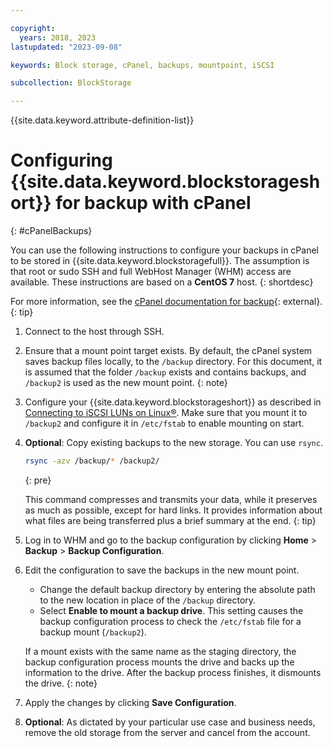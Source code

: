 ```yaml
---

copyright:
  years: 2018, 2023
lastupdated: "2023-09-08"

keywords: Block storage, cPanel, backups, mountpoint, iSCSI

subcollection: BlockStorage

---
```

{{site.data.keyword.attribute-definition-list}}

# Configuring {{site.data.keyword.blockstorageshort}} for backup with cPanel
{: #cPanelBackups}

You can use the following instructions to configure your backups in cPanel to be stored in {{site.data.keyword.blockstoragefull}}. The assumption is that root or sudo SSH and full WebHost Manager (WHM) access are available. These instructions are based on a **CentOS 7** host.
{: shortdesc}

For more information, see the [cPanel documentation for backup](https://docs.cpanel.net/knowledge-base/backup/){: external}.
{: tip}

1. Connect to the host through SSH.

2. Ensure that a mount point target exists.
   By default, the cPanel system saves backup files locally, to the `/backup` directory. For this document, it is assumed that the folder `/backup` exists and contains backups, and `/backup2` is used as the new mount point.
   {: note}

3. Configure your {{site.data.keyword.blockstorageshort}} as described in [Connecting to iSCSI LUNs on Linux&reg;](/docs/BlockStorage?topic=BlockStorage-mountingLinux#mountingLinux). Make sure that you mount it to `/backup2` and configure it in `/etc/fstab` to enable mounting on start.

4. **Optional**: Copy existing backups to the new storage. You can use `rsync`.
   ```sh
   rsync -azv /backup/* /backup2/
   ```
   {: pre}

   This command compresses and transmits your data, while it preserves as much as possible, except for hard links. It provides information about what files are being transferred plus a brief summary at the end.
   {: tip}

5. Log in to WHM and go to the backup configuration by clicking **Home** > **Backup** > **Backup Configuration**.

6. Edit the configuration to save the backups in the new mount point.
    - Change the default backup directory by entering the absolute path to the new location in place of the `/backup` directory.
    - Select **Enable to mount a backup drive**. This setting causes the backup configuration process to check the `/etc/fstab` file for a backup mount (`/backup2`).

    If a mount exists with the same name as the staging directory, the backup configuration process mounts the drive and backs up the information to the drive. After the backup process finishes, it dismounts the drive.
    {: note}

7. Apply the changes by clicking **Save Configuration**.

8. **Optional**: As dictated by your particular use case and business needs, remove the old storage from the server and cancel from the account.
